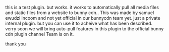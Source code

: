 this is a test plugin. but works. it works to automatically pull all media files and 
static files from a website to bunny cdn..
This was made by samuel ewudzi incoom and not yet official in our bunnycdn team yet. 
just a private internal plugin. but you can use it to acheive what has been described. verry soon we will bring auto-pull features in this plugin to the official bunny cdn plugin channel
Team is on it.

thank you

